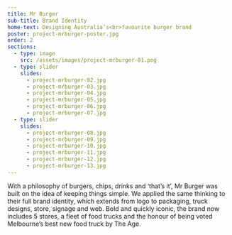 ```yaml
---
title: Mr Burger
sub-title: Brand Identity
home-text: Designing Australia’s<br>favourite burger brand
poster: project-mrburger-poster.jpg
order: 2
sections:
  - type: image
    src: /assets/images/project-mrburger-01.png
  - type: slider
    slides:
      - project-mrburger-02.jpg
      - project-mrburger-03.jpg
      - project-mrburger-04.jpg
      - project-mrburger-05.jpg
      - project-mrburger-06.jpg
      - project-mrburger-07.jpg
  - type: slider
    slides:
      - project-mrburger-08.jpg
      - project-mrburger-09.jpg
      - project-mrburger-10.jpg
      - project-mrburger-11.jpg
      - project-mrburger-12.jpg
      - project-mrburger-13.jpg
---
```

With a philosophy of burgers, chips, drinks and ‘that’s it’, Mr Burger was built on the idea of keeping things simple. We applied the same thinking to their full brand identity, which extends from logo to packaging, truck designs, store, signage and web. Bold and quickly iconic, the brand now includes 5 stores, a fleet of food trucks and the honour of being voted Melbourne’s best new food truck by The Age.
